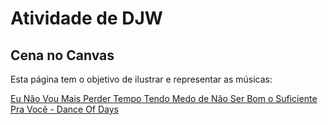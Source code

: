 # Atividade de DJW 
## Cena no Canvas

Esta página tem o objetivo de ilustrar e representar as músicas: 

[Eu Não Vou Mais Perder Tempo Tendo Medo de Não Ser Bom o Suficiente Pra Você - Dance Of Days](https://www.youtube.com/watch?v=wD1xSPx3U-c)


